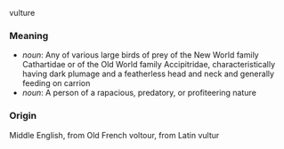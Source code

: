 vulture
### Meaning
+ _noun_: Any of various large birds of prey of the New World family Cathartidae or of the Old World family Accipitridae, characteristically having dark plumage and a featherless head and neck and generally feeding on carrion
+ _noun_: A person of a rapacious, predatory, or profiteering nature

### Origin

Middle English, from Old French voltour, from Latin vultur

